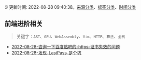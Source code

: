 :alarm_clock: 更新时间: 2022-08-28 09:40:38。[来源分类](../README.md)、[标签分类](../TAGS.md)、[时间分类](../TIMELINE.md)

## 前端进阶相关


> 关键字：`AST`、`GPU`、`WebAssembly`、`Vim`、`HTTP`、`算法`、`全栈`



- [2022-08-28-咨询一下百度贴吧的-https-证书失效的问题](https://www.v2ex.com/t/875972) 
- [2022-08-28-发现-LastPass-是个坑](https://www.v2ex.com/t/875964) 